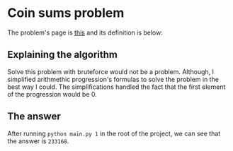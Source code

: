 # Coin sums problem

The problem's page is [this](https://projecteuler.net/problem=1) and its definition is below:

## Explaining the algorithm

Solve this problem with bruteforce would not be a problem. Although, I simplified arithmethic progression's formulas to solve the problem in the best way I could. The simplifications handled the fact that the first element of the progression would be 0.

## The answer

After running `python main.py 1` in the root of the project, we can see that the answer is `233168`.
